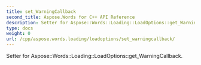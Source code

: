 ```yaml
---
title: set_WarningCallback
second_title: Aspose.Words for C++ API Reference
description: Setter for Aspose::Words::Loading::LoadOptions::get_WarningCallback. 
type: docs
weight: 0
url: /cpp/aspose.words.loading/loadoptions/set_warningcallback/
---
```


Setter for Aspose::Words::Loading::LoadOptions::get_WarningCallback. 

